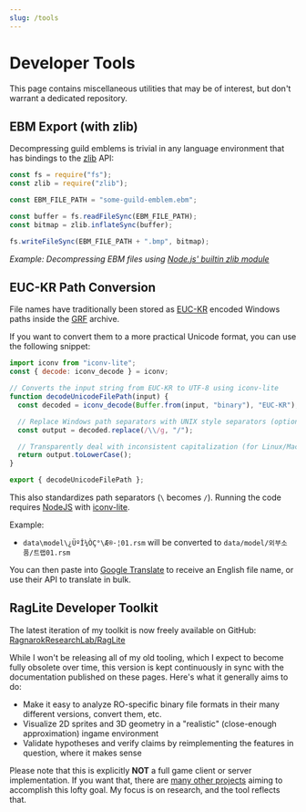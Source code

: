 ```yaml
---
slug: /tools
---
```


# Developer Tools

This page contains miscellaneous utilities that may be of interest, but don't warrant a dedicated repository.

## EBM Export (with zlib)

Decompressing guild emblems is trivial in any language environment that has bindings to the [zlib](https://www.zlib.net/) API:

```js title=decompress-ebm-with-zlib.js
const fs = require("fs");
const zlib = require("zlib");

const EBM_FILE_PATH = "some-guild-emblem.ebm";

const buffer = fs.readFileSync(EBM_FILE_PATH);
const bitmap = zlib.inflateSync(buffer);

fs.writeFileSync(EBM_FILE_PATH + ".bmp", bitmap);
```

_Example: Decompressing EBM files using [Node.js' builtin zlib module](https://nodejs.org/api/zlib.html)_

## EUC-KR Path Conversion

File names have traditionally been stored as [EUC-KR](https://en.wikipedia.org/wiki/Extended_Unix_Code) encoded Windows paths inside the [GRF](/file-formats/grf) archive.

If you want to convert them to a more practical Unicode format, you can use the following snippet:

```js title=decode-korean-file-names.js
import iconv from "iconv-lite";
const { decode: iconv_decode } = iconv;

// Converts the input string from EUC-KR to UTF-8 using iconv-lite
function decodeUnicodeFilePath(input) {
  const decoded = iconv_decode(Buffer.from(input, "binary"), "EUC-KR");

  // Replace Windows path separators with UNIX style separators (optional)
  const output = decoded.replace(/\\/g, "/");

  // Transparently deal with inconsistent capitalization (for Linux/Mac OS)
  return output.toLowerCase();
}

export { decodeUnicodeFilePath };
```

This also standardizes path separators (`\` becomes `/`). Running the code requires [NodeJS](https://nodejs.org/en) with [iconv-lite](https://www.npmjs.com/package/iconv-lite).

Example:

- `data\model\¿ÜºÎ¼ÒÇ°\Æ®·¦01.rsm` will be converted to `data/model/외부소품/트랩01.rsm`

You can then paste into [Google Translate](https://translate.google.com/?sl=auto&tl=en&text=data%2Fmodel%2F%EC%99%B8%EB%B6%80%EC%86%8C%ED%92%88%2F%ED%8A%B8%EB%9E%A901.rsm&op=translate) to receive an English file name, or use their API to translate in bulk.

## RagLite Developer Toolkit

The latest iteration of my toolkit is now freely available on GitHub: [RagnarokResearchLab/RagLite](https://github.com/RagnarokResearchLab/RagLite)

While I won't be releasing all of my old tooling, which I expect to become fully obsolete over time, this version is kept continuously in sync with the documentation published on these pages. Here's what it generally aims to do:

- Make it easy to analyze RO-specific binary file formats in their many different versions, convert them, etc.
- Visualize 2D sprites and 3D geometry in a "realistic" (close-enough approximation) ingame environment
- Validate hypotheses and verify claims by reimplementing the features in question, where it makes sense

Please note that this is explicitly **NOT** a full game client or server implementation. If you want that, there are [many other projects](/community-projects) aiming to accomplish this lofty goal. My focus is on research, and the tool reflects that.
